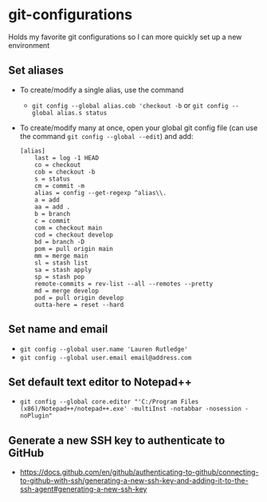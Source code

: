# git-configurations
Holds my favorite git configurations so I can more quickly set up a new environment

## Set aliases

- To create/modify a single alias, use the command
    - `git config --global alias.cob 'checkout -b` or `git config --global alias.s status`
    
- To create/modify many at once, open your global git config file (can use the command `git config --global --edit`) and add:
  
  ```
  [alias]
	  last = log -1 HEAD
	  co = checkout
	  cob = checkout -b
	  s = status
	  cm = commit -m
	  alias = config --get-regexp ^alias\\.
	  a = add
	  aa = add .
	  b = branch
	  c = commit
	  com = checkout main
	  cod = checkout develop
	  bd = branch -D
	  pom = pull origin main
	  mm = merge main
	  sl = stash list
	  sa = stash apply
	  sp = stash pop
	  remote-commits = rev-list --all --remotes --pretty
	  md = merge develop
	  pod = pull origin develop
	  outta-here = reset --hard
  ```

## Set name and email
- `git config --global user.name 'Lauren Rutledge'`
- `git config --global user.email email@address.com`

## Set default text editor to Notepad++
- `git config --global core.editor "'C:/Program Files (x86)/Notepad++/notepad++.exe' -multiInst -notabbar -nosession -noPlugin"`

## Generate a new SSH key to authenticate to GitHub
- https://docs.github.com/en/github/authenticating-to-github/connecting-to-github-with-ssh/generating-a-new-ssh-key-and-adding-it-to-the-ssh-agent#generating-a-new-ssh-key
